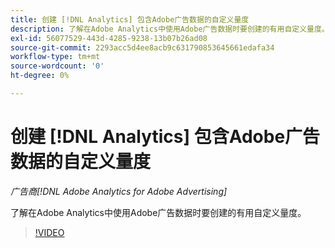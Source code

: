 ```yaml
---
title: 创建 [!DNL Analytics] 包含Adobe广告数据的自定义量度
description: 了解在Adobe Analytics中使用Adobe广告数据时要创建的有用自定义量度。
exl-id: 56077529-443d-4285-9238-13b07b26ad08
source-git-commit: 2293acc5d4ee8acb9c631790853645661edafa34
workflow-type: tm+mt
source-wordcount: '0'
ht-degree: 0%

---
```


# 创建 [!DNL Analytics] 包含Adobe广告数据的自定义量度

*广告商[!DNL Adobe Analytics for Adobe Advertising]*

了解在Adobe Analytics中使用Adobe广告数据时要创建的有用自定义量度。

>[!VIDEO](https://video.tv.adobe.com/v/33919)
